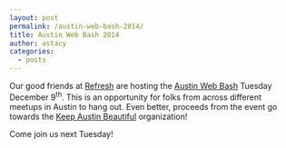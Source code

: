 ```yaml
---
layout: post
permalink: /austin-web-bash-2014/
title: Austin Web Bash 2014
author: astacy
categories:
  - posts
---
```

Our good friends at [Refresh][1] are hosting the [Austin Web Bash][2] Tuesday December 9<sup>th</sup>. This is an opportunity for folks from across different meetups in Austin to hang out. Even better, proceeds from the event go towards the [Keep Austin Beautiful][3] organization!

Come join us next Tuesday!

 [1]: http://www.refreshaustin.org
 [2]: https://www.eventbrite.com/e/refresh-austin-web-bash-2014-awbash-tickets-14482151505
 [3]: http://www.keepaustinbeautiful.org
